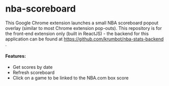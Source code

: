 # nba-scoreboard
This Google Chrome extension launches a small NBA scoreboard popout overlay (similar to most Chrome extension pop-outs). This repository is for the front-end extension only (built in ReactJS) - the backend for this application can be found at https://github.com/krumbot/nba-stats-backend .

#### Features:
- Get scores by date
- Refresh scoreboard
- Click on a game to be linked to the NBA.com box score
